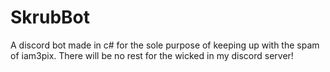 # SkrubBot
A discord bot made in c# for the sole purpose of keeping up with the spam of iam3pix. There will be no rest 
for the wicked in my discord server!
